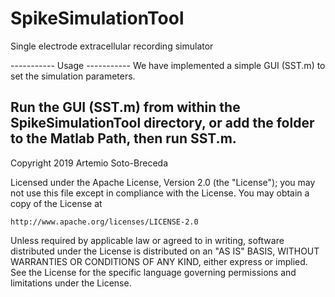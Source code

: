 # SpikeSimulationTool
 Single electrode extracellular recording simulator

----------- Usage -----------
We have implemented a simple GUI (SST.m) to set the simulation parameters.

Run the GUI (SST.m) from within the SpikeSimulationTool directory, or add the folder to the Matlab Path, then run SST.m.
-----------------------------

Copyright 2019 Artemio Soto-Breceda

Licensed under the Apache License, Version 2.0 (the "License");
you may not use this file except in compliance with the License.
You may obtain a copy of the License at

    http://www.apache.org/licenses/LICENSE-2.0

Unless required by applicable law or agreed to in writing, software
distributed under the License is distributed on an "AS IS" BASIS,
WITHOUT WARRANTIES OR CONDITIONS OF ANY KIND, either express or implied.
See the License for the specific language governing permissions and
limitations under the License.
